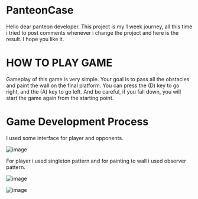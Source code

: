 # PanteonCase


Hello dear panteon developer. This project is my 1 week journey, all this time i tried to post comments whenever i change the project and here is the result. I hope you like it.



# HOW TO PLAY GAME 


  Gameplay of this game is very simple. 
  Your goal is to pass all the obstacles and paint the wall on the final platform. 
  You can press the (D) key to go right, and the (A) key to go left. 
  And be careful, if you fall down, you will start the game again from the starting point.
  
 
# Game Development Process


  I used some interface for player and opponents. 
  
  
  
  ![image](https://user-images.githubusercontent.com/93132446/177724354-ccc90ac5-bd71-4882-a5f3-b35d4bde8df7.png)


  For player i used singleton pattern and for painting to wall i used observer pattern.
  
  
  
  ![image](https://user-images.githubusercontent.com/93132446/177724915-6cfa797c-bb0d-4c7e-9846-843a459e7aa4.png)

  ![image](https://user-images.githubusercontent.com/93132446/177724678-9523114f-5b10-46fd-9c61-30bfbfab6758.png)


  
  
  
